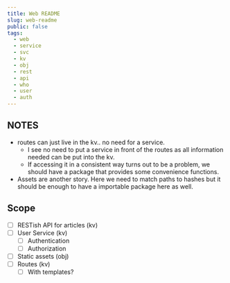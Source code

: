 ```yaml
---
title: Web README
slug: web-readme
public: false
tags:
  - web
  - service
  - svc
  - kv
  - obj
  - rest
  - api
  - who
  - user
  - auth
---
```


## NOTES

- routes can just live in the kv.. no need for a service.
  - I see no need to put a service in front of the routes as all information needed can be put into the kv.
  - If accessing it in a consistent way turns out to be a problem, we should have a package that provides some convenience functions.
- Assets are another story. Here we need to match paths to hashes but it should be enough to have a importable package here as well.

## Scope

- [ ] RESTish API for articles (kv)
- [ ] User Service (kv)
  - [ ] Authentication
  - [ ] Authorization
- [ ] Static assets (obj)
- [ ] Routes (kv)
  - [ ] With templates?
